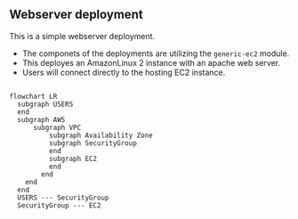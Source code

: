 ## Webserver deployment

This is a simple webserver deployment.

- The componets of the deployments are utilizing the `generic-ec2` module.
- This deployes an AmazonLinux 2 instance with an apache web server.
- Users will connect directly to the hosting EC2 instance. 

```mermaid

flowchart LR
  subgraph USERS
  end
  subgraph AWS
      subgraph VPC
          subgraph Availability Zone
          subgraph SecurityGroup
          end
          subgraph EC2
          end
        end
    end
  end
  USERS --- SecurityGroup
  SecurityGroup --- EC2

```